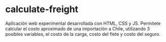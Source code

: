 # calculate-freight
 Aplicación web experimental desarrollada con HTML, CSS y JS. Permitete calcular el costo aproximado de una importación a Chile, utilizando 3 posibles variables, el costo de la carga, costo del flete y costo del seguro.
